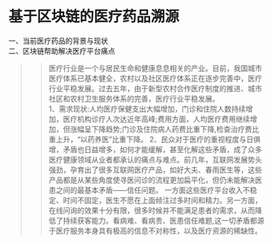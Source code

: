 # 基于区块链的医疗药品溯源
一、当前医疗药品的背景与现状<br>
二、区块链帮助解决医疗平台痛点<br>
>>医疗行业是一个与居民生命和健康息息相关的产业。目前，我国城市医疗体系已基本健全，农村以及社区医疗体系正在逐步完善中，医疗行业平稳发展。过去五年，由于新型农村合作医疗制度的推进、城市社区和农村卫生服务体系的完善，医疗行业平稳发展。<br>
>>1、需求现状:人均医疗保健支出大幅增加，门诊和住院人数持续增加，医疗机构诊疗人次达近年高峰;费用方面，人均医疗费用继续增加，但涨幅呈下降趋势;门诊及住院病人药费比重下降,检查治疗费比重上升，“以药养医”比重下降。
>>2、民众对于医疗的重视程度与日俱增，矛盾也日益增多，如何才能缓解，甚至化解这些矛盾，成了众多医疗健康领域从业者都承认的痛点与难点。前几年，互联网发展势头强劲，孕育出了很多互联网医疗产品，如好大夫、春雨医生等，这些产品都是从某些角度使寻医问诊的流程更加扁平化，但仍未能解决医患之间的最基本矛盾――信任问题。
一方面这些医疗平台收入不稳定、时间不固定，医生不愿在上面倾注过多时间和精力。另一方面，在线问询的效果十分有限，很多时候并不能满足患者的需求，从而降低了持续获客能力。看病难、看病贵、医患信任难题,这一切矛盾都源于医疗服务本身具有极高的信息不对称性，以及医疗资源的稀缺性。


